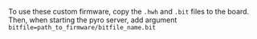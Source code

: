 To use these custom firmware, copy the `.hwh` and `.bit` files to the board. \
Then, when starting the pyro server, add argument  `bitfile=path_to_firmware/bitfile_name.bit`